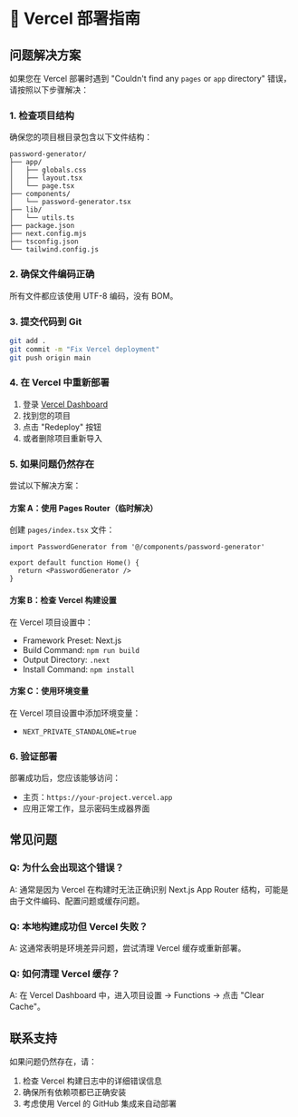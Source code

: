 # 🚀 Vercel 部署指南

## 问题解决方案

如果您在 Vercel 部署时遇到 "Couldn't find any `pages` or `app` directory" 错误，请按照以下步骤解决：

### 1. 检查项目结构

确保您的项目根目录包含以下文件结构：

```
password-generator/
├── app/
│   ├── globals.css
│   ├── layout.tsx
│   └── page.tsx
├── components/
│   └── password-generator.tsx
├── lib/
│   └── utils.ts
├── package.json
├── next.config.mjs
├── tsconfig.json
└── tailwind.config.js
```

### 2. 确保文件编码正确

所有文件都应该使用 UTF-8 编码，没有 BOM。

### 3. 提交代码到 Git

```bash
git add .
git commit -m "Fix Vercel deployment"
git push origin main
```

### 4. 在 Vercel 中重新部署

1. 登录 [Vercel Dashboard](https://vercel.com/dashboard)
2. 找到您的项目
3. 点击 "Redeploy" 按钮
4. 或者删除项目重新导入

### 5. 如果问题仍然存在

尝试以下解决方案：

#### 方案 A：使用 Pages Router（临时解决）

创建 `pages/index.tsx` 文件：

```tsx
import PasswordGenerator from '@/components/password-generator'

export default function Home() {
  return <PasswordGenerator />
}
```

#### 方案 B：检查 Vercel 构建设置

在 Vercel 项目设置中：
- Framework Preset: Next.js
- Build Command: `npm run build`
- Output Directory: `.next`
- Install Command: `npm install`

#### 方案 C：使用环境变量

在 Vercel 项目设置中添加环境变量：
- `NEXT_PRIVATE_STANDALONE=true`

### 6. 验证部署

部署成功后，您应该能够访问：
- 主页：`https://your-project.vercel.app`
- 应用正常工作，显示密码生成器界面

## 常见问题

### Q: 为什么会出现这个错误？
A: 通常是因为 Vercel 在构建时无法正确识别 Next.js App Router 结构，可能是由于文件编码、配置问题或缓存问题。

### Q: 本地构建成功但 Vercel 失败？
A: 这通常表明是环境差异问题，尝试清理 Vercel 缓存或重新部署。

### Q: 如何清理 Vercel 缓存？
A: 在 Vercel Dashboard 中，进入项目设置 → Functions → 点击 "Clear Cache"。

## 联系支持

如果问题仍然存在，请：
1. 检查 Vercel 构建日志中的详细错误信息
2. 确保所有依赖项都已正确安装
3. 考虑使用 Vercel 的 GitHub 集成来自动部署
